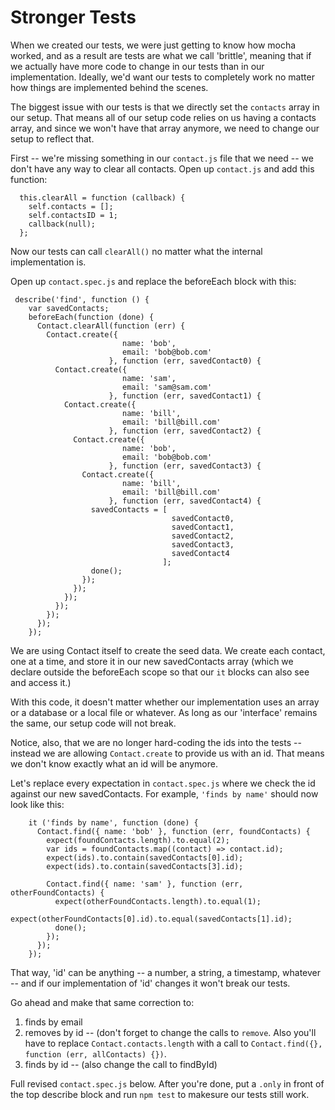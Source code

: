 # Stronger Tests

When we created our tests, we were just getting to know how mocha worked, and as a result are tests are what we call 'brittle', meaning that if we actually have more code to change in our tests than in our implementation.  Ideally, we'd want our tests to completely work no matter how things are implemented behind the scenes.

The biggest issue with our tests is that we directly set the `contacts` array in our setup.  That means all of our setup code relies on us having a contacts array, and since we won't have that array anymore, we need to change our setup to reflect that.

First -- we're missing something in our `contact.js` file that we need -- we don't have any way to clear all contacts.  Open up `contact.js` and add this function:

```
  this.clearAll = function (callback) {
    self.contacts = [];
    self.contactsID = 1;
    callback(null);
  };
```

Now our tests can call `clearAll()` no matter what the internal implementation is.

Open up `contact.spec.js` and replace the beforeEach block with this:
```
 describe('find', function () {
    var savedContacts;
    beforeEach(function (done) {
      Contact.clearAll(function (err) {
        Contact.create({
                         name: 'bob',
                         email: 'bob@bob.com'
                      }, function (err, savedContact0) {
          Contact.create({
                         name: 'sam',
                         email: 'sam@sam.com'
                      }, function (err, savedContact1) {
            Contact.create({
                         name: 'bill',
                         email: 'bill@bill.com'
                      }, function (err, savedContact2) {
              Contact.create({
                         name: 'bob',
                         email: 'bob@bob.com'
                      }, function (err, savedContact3) {
                Contact.create({
                         name: 'bill',
                         email: 'bill@bill.com'
                      }, function (err, savedContact4) {
                  savedContacts = [
                                    savedContact0,
                                    savedContact1,
                                    savedContact2,
                                    savedContact3,
                                    savedContact4
                                  ];
                  done();
                });
              });
            });
          });
        });
      });
    });
```

We are using Contact itself to create the seed data.  We create each contact, one at a time, and store it in our new savedContacts array (which we declare outside the beforeEach scope so that our `it` blocks can also see and access it.)

With this code, it doesn't matter whether our implementation uses an array or a database or a local file or whatever.  As long as our 'interface' remains the same, our setup code will not break.

Notice, also, that we are no longer hard-coding the ids into the tests -- instead we are allowing `Contact.create` to provide us with an id.  That means we don't know exactly what an id will be anymore.

Let's replace every expectation in `contact.spec.js` where we check the id against our new savedContacts.  For example, `'finds by name'` should now look like this:
```
    it ('finds by name', function (done) {
      Contact.find({ name: 'bob' }, function (err, foundContacts) {
        expect(foundContacts.length).to.equal(2);
        var ids = foundContacts.map((contact) => contact.id);
        expect(ids).to.contain(savedContacts[0].id);
        expect(ids).to.contain(savedContacts[3].id);

        Contact.find({ name: 'sam' }, function (err, otherFoundContacts) {
          expect(otherFoundContacts.length).to.equal(1);
          expect(otherFoundContacts[0].id).to.equal(savedContacts[1].id);
          done();
        });
      });
    });
```

That way, 'id' can be anything -- a number, a string, a timestamp, whatever -- and if our implementation of 'id' changes it won't break our tests.

Go ahead and make that same correction to:

  1. finds by email
  2. removes by id -- (don't forget to change the calls to `remove`. Also you'll have to replace `Contact.contacts.length` with a call to `Contact.find({}, function (err, allContacts) {})`.
  3. finds by id -- (also change the call to findById)

Full revised `contact.spec.js` below.  After you're done, put a `.only` in front of the top describe block and run `npm test` to makesure our tests still work.


